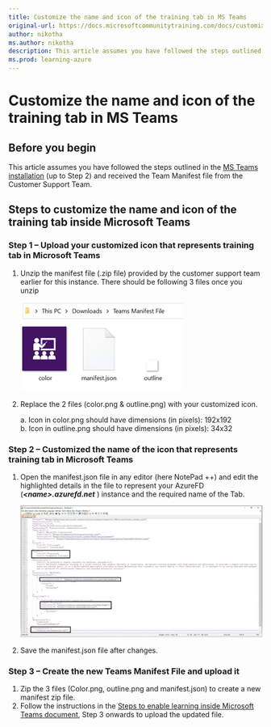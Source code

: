 ```yaml
---
title: Customize the name and icon of the training tab in MS Teams
original-url: https://docs.microsoftcommunitytraining.com/docs/customize-the-name-and-icon-of-the-training-tab-in-ms-teams
author: nikotha
ms.author: nikotha
description: This article assumes you have followed the steps outlined in the MS Teams installation (upto Step 2) and received the Team Manifest file from the Customer Support Team.
ms.prod: learning-azure
---
```


# Customize the name and icon of the training tab in MS Teams

## **Before you begin**

This article assumes you have followed the steps outlined in the [MS Teams installation](/azure/industry/training-services/microsoft-community-training/public-preview-version/infrastructure-management/install-your-platform-instance/detailed-step-by-step-installation-guide) (up to Step 2) and received the Team Manifest file from the Customer Support Team.

## **Steps to customize the name and icon of the training tab inside Microsoft Teams**

### Step 1 – Upload your customized icon that represents training tab in Microsoft Teams

1. Unzip the manifest file (.zip file) provided by the customer support team earlier for this instance. There should be following 3 files once you unzip

   ![3 files](../../media/image%28358%29.png)

2. Replace the 2 files (color.png & outline.png) with your customized icon.

   a. Icon in color.png should have dimensions (in pixels): 192x192  
   b. Icon in outline.png should have dimensions (in pixels): 34x32

### Step 2 – Customized the name of the icon that represents training tab in Microsoft Teams

1. Open the manifest.json file in any editor (here NotePad ++) and edit the highlighted details in the file to represent your AzureFD (***\<name>.azurefd.net*** ) instance and the required name of the Tab.

   ![Represent your AzureFD](../../media/image%28359%29.png)

2. Save the manifest.json file after changes.

### Step 3 – Create the new Teams Manifest File and upload it

1. Zip the 3 files (Color.png, outline.png and manifest.json) to create a new manifest zip file.
2. Follow the instructions in the [Steps to enable learning inside Microsoft Teams document](/azure/industry/training-services/microsoft-community-training/ga-version/infrastructure-management/install-your-platform-instance/create-teams-app-for-your-training-portal), Step 3 onwards to upload the updated file.
